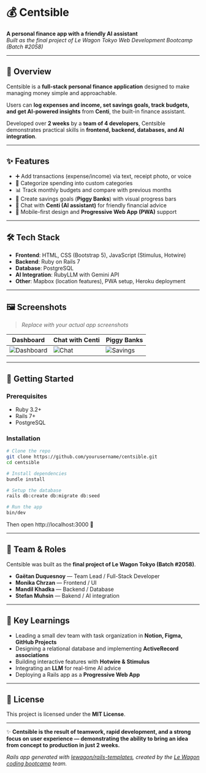 # 💰 Centsible  

**A personal finance app with a friendly AI assistant**  
_Built as the final project of Le Wagon Tokyo Web Development Bootcamp (Batch #2058)_  

---

## 📌 Overview  

Centsible is a **full-stack personal finance application** designed to make managing money simple and approachable.  

Users can **log expenses and income, set savings goals, track budgets, and get AI-powered insights** from **Centi**, the built-in finance assistant.  

Developed over **2 weeks** by a **team of 4 developers**, Centsible demonstrates practical skills in **frontend, backend, databases, and AI integration**.  

---

## ✨ Features  

- ➕ Add transactions (expense/income) via text, receipt photo, or voice  
- 📂 Categorize spending into custom categories  
- 📊 Track monthly budgets and compare with previous months  
- 🐷 Create savings goals (**Piggy Banks**) with visual progress bars  
- 🤖 Chat with **Centi (AI assistant)** for friendly financial advice  
- 📱 Mobile-first design and **Progressive Web App (PWA)** support  

---

## 🛠 Tech Stack  

- **Frontend**: HTML, CSS (Bootstrap 5), JavaScript (Stimulus, Hotwire)  
- **Backend**: Ruby on Rails 7  
- **Database**: PostgreSQL  
- **AI Integration**: RubyLLM with Gemini API  
- **Other**: Mapbox (location features), PWA setup, Heroku deployment  

---

## 🖼 Screenshots  

> _Replace with your actual app screenshots_  

| Dashboard | Chat with Centi | Piggy Banks |
|-----------|-----------------|-------------|
| ![Dashboard](screenshots/dashboard.png) | ![Chat](screenshots/chat.png) | ![Savings](screenshots/savings.png) |  

---

## 🚀 Getting Started  

### Prerequisites  
- Ruby 3.2+  
- Rails 7+  
- PostgreSQL  

### Installation  
```bash
# Clone the repo
git clone https://github.com/yourusername/centsible.git
cd centsible

# Install dependencies
bundle install

# Setup the database
rails db:create db:migrate db:seed

# Run the app
bin/dev
```

Then open http://localhost:3000 🎉

---

## 👥 Team & Roles  

Centsible was built as the **final project of Le Wagon Tokyo (Batch #2058)**.  

- **Gaëtan Duquesnoy** — Team Lead / Full-Stack Developer  
- **Monika Chrzan** — Frontend / UI  
- **Mandil Khadka** — Backend / Database  
- **Stefan Muhsin** — Bakend / AI integration  

---

## 📌 Key Learnings  

- Leading a small dev team with task organization in **Notion, Figma, GitHub Projects**  
- Designing a relational database and implementing **ActiveRecord associations**  
- Building interactive features with **Hotwire & Stimulus**  
- Integrating an **LLM** for real-time AI advice  
- Deploying a Rails app as a **Progressive Web App**  

---

## 📄 License  

This project is licensed under the **MIT License**.  

---

✨ **Centsible is the result of teamwork, rapid development, and a strong focus on user experience — demonstrating the ability to bring an idea from concept to production in just 2 weeks.**  

_Rails app generated with [lewagon/rails-templates](https://github.com/lewagon/rails-templates), created by the [Le Wagon coding bootcamp](https://www.lewagon.com) team._  
